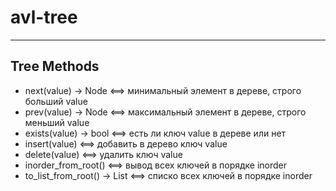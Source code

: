 # avl-tree

---

## Tree Methods

* next(value) -> Node <==> минимальный элемент в дереве, строго больший value
* prev(value) -> Node <==> максимальный элемент в дереве, строго меньший value
* exists(value) -> bool <==> есть ли ключ value в дереве или нет
* insert(value) <==> добавить в дерево ключ value
* delete(value) <==> удалить ключ value
* inorder_from_root() <==> вывод всех ключей в порядке inorder
* to_list_from_root() -> List <==>  списко всех ключей в порядке inorder
